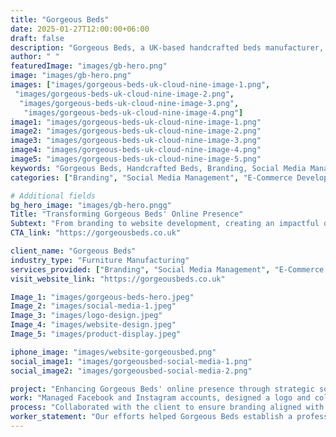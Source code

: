 ```yaml
---
title: "Gorgeous Beds"
date: 2025-01-27T12:00:00+06:00
draft: false
description: "Gorgeous Beds, a UK-based handcrafted beds manufacturer, partnered with us for social media management, branding, and an affordable e-commerce solution."
author: " "
featuredImage: "images/gb-hero.png"
image: "images/gb-hero.png"
images: ["images/gorgeous-beds-uk-cloud-nine-image-1.png",
 "images/gorgeous-beds-uk-cloud-nine-image-2.png",
  "images/gorgeous-beds-uk-cloud-nine-image-3.png",
   "images/gorgeous-beds-uk-cloud-nine-image-4.png"]
image1: "images/gorgeous-beds-uk-cloud-nine-image-1.png"
image2: "images/gorgeous-beds-uk-cloud-nine-image-2.png"
image3: "images/gorgeous-beds-uk-cloud-nine-image-3.png"
image4: "images/gorgeous-beds-uk-cloud-nine-image-4.png"
image5: "images/gorgeous-beds-uk-cloud-nine-image-5.png"
keywords: "Gorgeous Beds, Handcrafted Beds, Branding, Social Media Management, Website Development, Facebook Ads"
categories: ["Branding", "Social Media Management", "E-Commerce Development"]

# Additional fields
bg_hero_image: "images/gb-hero.pngg"
Title: "Transforming Gorgeous Beds' Online Presence"
Subtext: "From branding to website development, creating an impactful digital identity for Gorgeous Beds."
CTA_link: "https://gorgeousbeds.co.uk"

client_name: "Gorgeous Beds"
industry_type: "Furniture Manufacturing"
services_provided: ["Branding", "Social Media Management", "E-Commerce Website Development", "Facebook Ads"]
visit_website_link: "https://gorgeousbeds.co.uk"

Image_1: "images/gorgeous-beds-hero.jpeg"
Image_2: "images/social-media-1.jpeg"
Image_3: "images/logo-design.jpeg"
Image_4: "images/website-design.jpeg"
Image_5: "images/product-display.jpeg"

iphone_image: "images/website-gorgeousbed.png"
social_image1: "images/gorgeousbed-social-media-1.png"
social_image2: "images/gorgeousbed-social-media-2.png"

project: "Enhancing Gorgeous Beds' online presence through strategic social media management, branding, and cost-effective e-commerce solutions."
work: "Managed Facebook and Instagram accounts, designed a logo and color palette, developed an e-commerce website using WordPress, and ran Facebook ad campaigns to drive traffic and sales."
process: "Collaborated with the client to ensure branding aligned with their handcrafted ethos, optimized ads for higher engagement, and created a scalable website for budget-conscious e-commerce growth."
worker_statement: "Our efforts helped Gorgeous Beds establish a professional online presence, improve brand visibility, and drive sales with a tailored digital marketing strategy."
---
```

